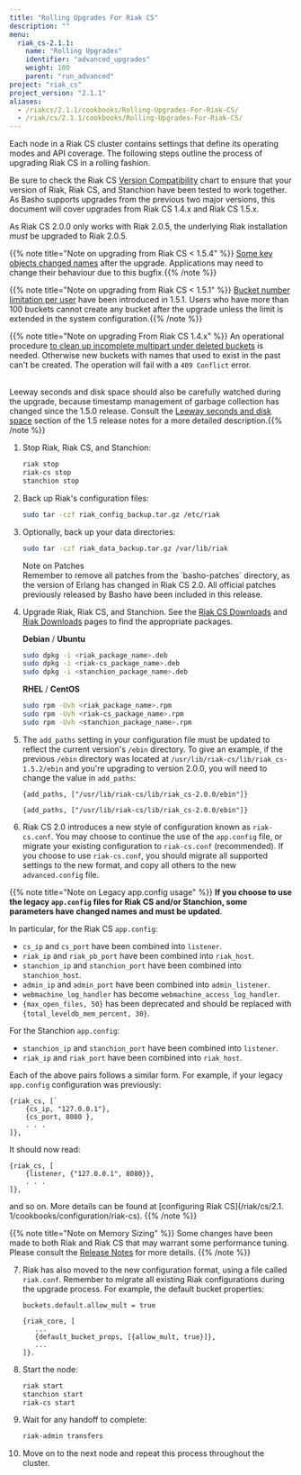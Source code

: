 ```yaml
---
title: "Rolling Upgrades For Riak CS"
description: ""
menu:
  riak_cs-2.1.1:
    name: "Rolling Upgrades"
    identifier: "advanced_upgrades"
    weight: 100
    parent: "run_advanced"
project: "riak_cs"
project_version: "2.1.1"
aliases:
  - /riakcs/2.1.1/cookbooks/Rolling-Upgrades-For-Riak-CS/
  - /riak/cs/2.1.1/cookbooks/Rolling-Upgrades-For-Riak-CS/
---
```


Each node in a Riak CS cluster contains settings that define its
operating modes and API coverage. The following steps outline the
process of upgrading Riak CS in a rolling fashion.

Be sure to check the Riak CS [Version Compatibility](/riak/cs/2.1.1/cookbooks/version-compatibility) chart to ensure that your version of Riak, Riak CS, and Stanchion have been tested to work together.  As Basho supports upgrades from the previous two major versions, this document will cover upgrades from Riak CS 1.4.x and Riak CS 1.5.x.

As Riak CS 2.0.0 only works with Riak 2.0.5, the underlying Riak installation
*must* be upgraded to Riak 2.0.5.

{{% note title="Note on upgrading from Riak CS &lt; 1.5.4" %}}
<a href="https://github.com/basho/riak_cs/blob/release/1.5/RELEASE-NOTES.md#notes-on-upgrading">
Some key objects changed names</a> after the upgrade. Applications may need to
change their behaviour due to this bugfix.{{% /note %}}


{{% note title="Note on upgrading from Riak CS &lt; 1.5.1" %}}
<a href="https://github.com/basho/riak_cs/blob/release/1.5/RELEASE-NOTES.md#notes-on-upgrading-1">
Bucket number limitation per user</a> have been introduced in 1.5.1. Users who
have more than 100 buckets cannot create any bucket after the upgrade unless
the limit is extended in the system configuration.{{% /note %}}


{{% note title="Note on upgrading From Riak CS 1.4.x" %}}
An operational procedure
<a href="https://github.com/basho/riak_cs/blob/release/1.5/RELEASE-NOTES.md#incomplete-multipart-uploads">
to clean up incomplete multipart under deleted buckets</a> is needed. Otherwise
new buckets with names that used to exist in the past can't be created. The
operation will fail with a `409 Conflict` error.<br/><br/>

Leeway seconds and disk space should also be carefully watched during the
upgrade, because timestamp management of garbage collection has changed since
the 1.5.0 release. Consult the
 <a href="https://github.com/basho/riak_cs/blob/release/1.5/RELEASE-NOTES.md#leeway-seconds-and-disk-space">
Leeway seconds and disk space</a> section of the 1.5 release notes
for a more detailed description.{{% /note %}}


1. Stop Riak, Riak CS, and Stanchion:

    ```bash
    riak stop
    riak-cs stop
    stanchion stop
    ```

2. Back up Riak's configuration files:

    ```bash
    sudo tar -czf riak_config_backup.tar.gz /etc/riak
    ```

3. Optionally, back up your data directories:

    ```bash
    sudo tar -czf riak_data_backup.tar.gz /var/lib/riak
    ```

    <div class="note"><div class="title">Note on Patches</div>
    Remember to remove all patches from the `basho-patches` directory, as the
    version of Erlang has changed in Riak CS 2.0.  All official patches
    previously released by Basho have been included in this release.
    </div>

4. Upgrade Riak, Riak CS, and Stanchion. See the <a
    href="http://docs.basho.com/riakcs/latest/riakcs-downloads">Riak
    CS Downloads</a> and <a
    href="http://docs.basho.com/riak/latest/downloads">Riak Downloads</a>
    pages to find the appropriate packages.

    **Debian** / **Ubuntu**

    ```bash
    sudo dpkg -i <riak_package_name>.deb
    sudo dpkg -i <riak-cs_package_name>.deb
    sudo dpkg -i <stanchion_package_name>.deb
    ```

    **RHEL** / **CentOS**

    ```bash
    sudo rpm -Uvh <riak_package_name>.rpm
    sudo rpm -Uvh <riak-cs_package_name>.rpm
    sudo rpm -Uvh <stanchion_package_name>.rpm
    ```

5. The `add_paths` setting in your configuration file must be updated to reflect
    the current version's `/ebin` directory.  To give an example, if the
    previous `/ebin` directory was located at
    `/usr/lib/riak-cs/lib/riak_cs-1.5.2/ebin` and you're upgrading to version
    2.0.0, you will need to change the value in `add_paths`:

    ```advancedconfig
    {add_paths, ["/usr/lib/riak-cs/lib/riak_cs-2.0.0/ebin"]}
    ```

    ```appconfig
    {add_paths, ["/usr/lib/riak-cs/lib/riak_cs-2.0.0/ebin"]}
    ```


6. Riak CS 2.0 introduces a new style of configuration known as `riak-cs.conf`.
    You may choose to continue the use of the `app.config` file, or migrate your
    existing configuration to `riak-cs.conf` (recommended).  If you choose to
    use `riak-cs.conf`, you should migrate all supported settings to the new
    format, and copy all others to the new `advanced.config` file.

{{% note title="Note on Legacy app.config usage" %}}
  **If you choose to use the legacy `app.config` files for Riak CS and/or
  Stanchion, some parameters have changed names and must be updated**.
  
  In particular, for the Riak CS `app.config`:  
  
  - `cs_ip` and `cs_port` have been combined into `listener`.  
  - `riak_ip` and `riak_pb_port` have been combined into `riak_host`.  
  - `stanchion_ip` and `stanchion_port` have been combined into
  `stanchion_host`.  
  - `admin_ip` and `admin_port` have been combined into `admin_listener`.  
  - `webmachine_log_handler` has become `webmachine_access_log_handler`.  
  - `{max_open_files, 50}` has been deprecated and should be replaced with
    `{total_leveldb_mem_percent, 30}`.  
  
  For the Stanchion `app.config`:  

  - `stanchion_ip` and `stanchion_port` have been combined into `listener`.  
  - `riak_ip` and `riak_port` have been combined into `riak_host`.  
  
  Each of the above pairs follows a similar form. For example, if your legacy
  `app.config` configuration was previously:
  
  ```
  {riak_cs, [`
      {cs_ip, "127.0.0.1"},
      {cs_port, 8080 },
      . . .
  ]},
  ```
  
  It should now read:
  
  ```
  {riak_cs, [
      {listener, {"127.0.0.1", 8080}},
      . . .
  ]},
  ```
  
and so on. More details can be found at [configuring Riak CS](/riak/cs/2.1.  1/cookbooks/configuration/riak-cs).
{{% /note %}}

{{% note title="Note on Memory Sizing" %}}
Some changes have been made to both Riak and Riak CS that may warrant
some performance tuning. Please consult the
<a href="https://github.com/basho/riak_cs/blob/develop/RELEASE-NOTES.md#redesign-of-memory-sizing">
Release Notes</a> for more details.
{{% /note %}}

7. Riak has also moved to the new configuration format, using a file called
   `riak.conf`. Remember to migrate all existing Riak configurations during
   the upgrade process. For example, the default bucket properties:

    ```riakconf
    buckets.default.allow_mult = true
    ```

    ```appconfig
    {riak_core, [
       ...
       {default_bucket_props, [{allow_mult, true}]},
       ...
    ]}.
    ```

8. Start the node:

    ```bash
    riak start
    stanchion start
    riak-cs start
    ```

9. Wait for any handoff to complete:

    ```bash
    riak-admin transfers
    ```

10. Move on to the next node and repeat this process throughout the
    cluster.
